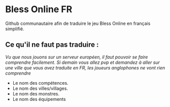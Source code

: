 # Bless Online FR 

Github communautaire afin de traduire le jeu Bless Online en français simplifié. 

## Ce qu'il ne faut pas traduire :
*Vu que nous jouons sur un serveur européen, il faut pouvoir se faire comprendre facilement. Si demain vous allez pvp et demandez à aller sur une ville que vous avez traduite en FR, les joueurs anglophones ne vont rien comprendre*

* Le nom des compétences.
* Le nom des villes/villages.
* Le nom des monstres.
* Le nom des équipements
